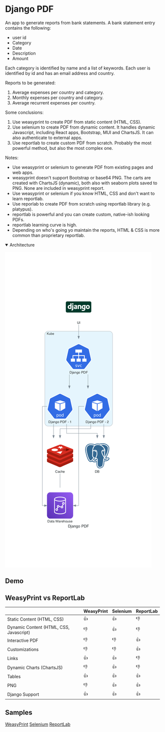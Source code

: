 # Django PDF
An app to generate reports from bank statements. A bank statement entry contains the following:
- user id
- Category
- Date
- Description
- Amount

Each category is identified by name and a list of keywords. Each user is identified by id and has an email address and country.

Reports to be generated:
1. Average expenses per country and category.
2. Monthly expenses per country and category.
3. Average recurrent expenses per country.

Some conclusions:
1. Use weasyprint to create PDF from static content (HTML, CSS).
2. Use selenium to create PDF from dynamic content. It handles dynamic Javascript, including React apps, Bootstrap, MUI and ChartsJS. It can also authenticate to external apps. 
3. Use reportlab to create custom PDF from scratch. Probably the most powerful method, but also the most complex one.

Notes:
* Use weasyprint or selenium to generate PDF from existing pages and web apps.
* weasyprint doesn't support Bootstrap or base64 PNG. The carts are created with ChartsJS (dynamic), both also with seaborn plots saved to PNG. None are included in weasyprint report.
* Use weasyprint or selenium if you know HTML, CSS and don't want to learn reportlab.
* Use reporlab to create PDF from scratch using reportlab library (e.g. platypus).
* reportlab is powerful and you can create custom, native-ish looking PDFs.
* reportlab learning curve is high.
* Depending on who's going yo maintain the reports, HTML & CSS is more common than proprietary reportlab.


<details open>
  <summary>Architecture</summary>

![](design/architecture.png)
</details>

## Demo

## WeasyPrint vs ReportLab


|                    | WeasyPrint  | Selenium  | ReportLab                      
| ------------------ | ----------  | --------- | ---------
| Static Content (HTML, CSS) | :thumbsup: | :thumbsup: | :thumbsdown:
| Dynamic Content (HTML, CSS, Javascript) | :thumbsdown: | :thumbsup: | :thumbsdown:
| Interactive PDF | :thumbsdown: | :thumbsdown: | :thumbsup:
| Customizations | :thumbsdown: | :thumbsdown: | :thumbsup:
| Links | :thumbsup: | :thumbsup: | :thumbsdown:
| Dynamic Charts (ChartsJS) | :thumbsdown: | :thumbsup: | :thumbsdown:
| Tables | :thumbsup: | :thumbsup: | :thumbsup:
| PNG | :thumbsdown: | :thumbsup: | :thumbsup:
| Django Support | :thumbsup: | :thumbsup: | :thumbsup:


## Samples
[WeasyPrint](sampples/weasyprint.pdf)
[Selenium](sampples/selenium.pdf)
[ReportLab](sampples/weasyprint.pdf)
